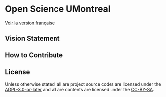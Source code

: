 # Open Science UMontreal

[Voir la version française](README.fr.md)

## Vision Statement

## How to Contribute

## License

Unless otherwise stated, all are project source codes are licensed under the [AGPL-3.0-or-later](https://www.gnu.org/licenses/agpl-3.0.txt)
and all are contents are licensed under the [CC-BY-SA](https://creativecommons.org/licenses/by-sa/4.0/legalcode.txt).
